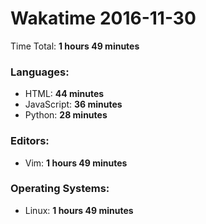 # Wakatime 2016-11-30

Time Total: **1 hours 49 minutes**

### Languages:
- HTML: **44 minutes** 
- JavaScript: **36 minutes** 
- Python: **28 minutes** 

### Editors:
- Vim: **1 hours 49 minutes** 

### Operating Systems:
- Linux: **1 hours 49 minutes** 

